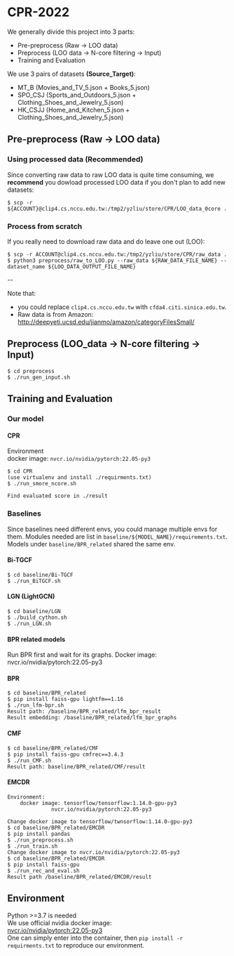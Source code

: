 # CPR-2022
We generally divide this project into 3 parts:
* Pre-preprocess (Raw -> LOO data)
* Preprocess (LOO data -> N-core filtering -> Input)
* Training and Evaluation  

We use 3 pairs of datasets **(Source_Target)**:
* MT_B (Movies_and_TV_5.json + Books_5.json)
* SPO_CSJ (Sports_and_Outdoors_5.json + Clothing_Shoes_and_Jewelry_5.json)
* HK_CSJJ (Home_and_Kitchen_5.json + Clothing_Shoes_and_Jewelry_5.json)
## Pre-preprocess (Raw -> LOO data)
### Using processed data (Recommended)
Since converting raw data to raw LOO data is quite time consuming, we **recommend** you dowload processed LOO data if you don't plan to add new datasets:  
```
$ scp -r ${ACCOUNT}@clip4.cs.nccu.edu.tw:/tmp2/yzliu/store/CPR/LOO_data_0core .
```  

### Process from scratch
If you really need to download raw data and do leave one out (LOO):
```
$ scp -r ACCOUNT@clip4.cs.nccu.edu.tw:/tmp2/yzliu/store/CPR/raw_data .
$ python3 preprocess/raw_to_LOO.py --raw_data ${RAW_DATA_FILE_NAME} --dataset_name ${LOO_DATA_OUTPUT_FILE_NAME}
```
  
--
  
Note that:
* you could replace `clip4.cs.nccu.edu.tw` with `cfda4.citi.sinica.edu.tw`. 
* Raw data is from Amazon: http://deepyeti.ucsd.edu/jianmo/amazon/categoryFilesSmall/

## Preprocess (LOO_data -> N-core filtering -> Input)
```
$ cd preprocess
$ ./run_gen_input.sh 
```

## Training and Evaluation
### Our model
#### CPR

Environment  
docker image: `nvcr.io/nvidia/pytorch:22.05-py3`
```
$ cd CPR 
(use virtualenv and install ./requirments.txt)
$ ./run_smore_ncore.sh

Find evaluated score in ./result

```
### Baselines
Since baselines need different envs, you could manage multiple envs for them. Modules needed are list in `baseline/${MODEL_NAME}/requirements.txt`.  
Models under `baseline/BPR_related` shared the same env. 
#### Bi-TGCF
```
$ cd baseline/Bi-TGCF
$ ./run_BiTGCF.sh
```
#### LGN (LightGCN)
```
$ cd baseline/LGN
$ ./build_cython.sh
$ ./run_LGN.sh
```
#### BPR related models
Run BPR first and wait for its graphs.
Docker image: nvcr.io/nvidia/pytorch:22.05-py3
#### BPR
```
$ cd baseline/BPR_related
$ pip install faiss-gpu lightfm==1.16
$ ./run_lfm-bpr.sh
Result path: /baseline/BPR_related/lfm_bpr_result
Result embedding: /baseline/BPR_related/lfm_bpr_graphs
```
#### CMF
```
$ cd baseline/BPR_related/CMF
$ pip install faiss-gpu cmfrec==3.4.3
$ ./run_CMF.sh
Result path: baseline/BPR_related/CMF/result
```
#### EMCDR
```
Environment: 
	docker image: tensorflow/tensorflow:1.14.0-gpu-py3
		      nvcr.io/nvidia/pytorch:22.05-py3

Change docker image to tensorflow/twnsorflow:1.14.0-gpu-py3
$ cd baseline/BPR_related/EMCDR
$ pip install pandas
$ ./run_preprocess.sh
$ ./run_train.sh
Change docker image to nvcr.io/nvidia/pytorch:22.05-py3
$ cd baseline/BPR_related/EMCDR
$ pip install faiss-gpu
$ ./run_rec_and_eval.sh
Result path /baseline/BPR_related/EMCDR/result

```
## Environment
Python >=3.7 is needed  
We use official nvidia docker image:  
[nvcr.io/nvidia/pytorch:22.05-py3](https://docs.nvidia.com/deeplearning/frameworks/pytorch-release-notes/rel_22-05.html#rel_22-05)  
One can simply enter into the container, then `pip install -r requirments.txt` to reproduce our environment.
